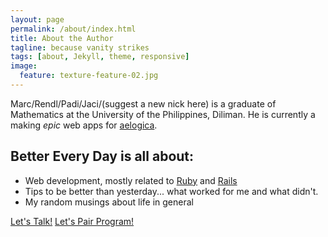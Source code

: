```yaml
---
layout: page
permalink: /about/index.html
title: About the Author
tagline: because vanity strikes
tags: [about, Jekyll, theme, responsive]
image:
  feature: texture-feature-02.jpg
---
```


Marc/Rendl/Padi/Jaci/(suggest a new nick here) is a graduate of Mathematics at the University of the Philippines, Diliman.
He is currently a making *epic* web apps for [aelogica](http://aelogica.com).

## Better Every Day is all about:

* Web development, mostly related to [Ruby](http://ruby-lang.org) and [Rails](http://rubyonrails.org)
* Tips to be better than yesterday...  what worked for me and what didn't.
* My random musings about life in general

<a markdown="0" href="mailto:marcrendlignacio[at]gmail.com" class="btn">Let's Talk!</a>
<a markdown="0" href="mailto:marcrendlignacio[at]gmail.com" title="Pair program with me!" class="btn btn-inverse">Let's Pair Program!</a>
